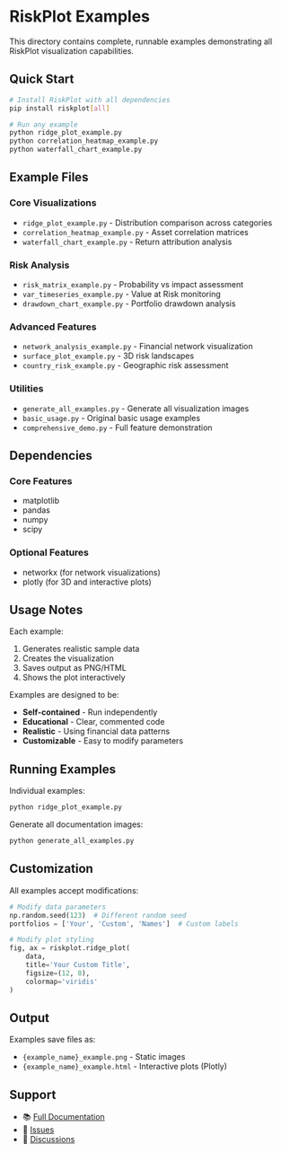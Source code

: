 # RiskPlot Examples

This directory contains complete, runnable examples demonstrating all RiskPlot visualization capabilities.

## Quick Start

```bash
# Install RiskPlot with all dependencies
pip install riskplot[all]

# Run any example
python ridge_plot_example.py
python correlation_heatmap_example.py
python waterfall_chart_example.py
```

## Example Files

### Core Visualizations
- `ridge_plot_example.py` - Distribution comparison across categories
- `correlation_heatmap_example.py` - Asset correlation matrices
- `waterfall_chart_example.py` - Return attribution analysis

### Risk Analysis
- `risk_matrix_example.py` - Probability vs impact assessment
- `var_timeseries_example.py` - Value at Risk monitoring
- `drawdown_chart_example.py` - Portfolio drawdown analysis

### Advanced Features
- `network_analysis_example.py` - Financial network visualization
- `surface_plot_example.py` - 3D risk landscapes
- `country_risk_example.py` - Geographic risk assessment

### Utilities
- `generate_all_examples.py` - Generate all visualization images
- `basic_usage.py` - Original basic usage examples
- `comprehensive_demo.py` - Full feature demonstration

## Dependencies

### Core Features
- matplotlib
- pandas
- numpy
- scipy

### Optional Features
- networkx (for network visualizations)
- plotly (for 3D and interactive plots)

## Usage Notes

Each example:
1. Generates realistic sample data
2. Creates the visualization
3. Saves output as PNG/HTML
4. Shows the plot interactively

Examples are designed to be:
- **Self-contained** - Run independently
- **Educational** - Clear, commented code
- **Realistic** - Using financial data patterns
- **Customizable** - Easy to modify parameters

## Running Examples

Individual examples:
```bash
python ridge_plot_example.py
```

Generate all documentation images:
```bash
python generate_all_examples.py
```

## Customization

All examples accept modifications:

```python
# Modify data parameters
np.random.seed(123)  # Different random seed
portfolios = ['Your', 'Custom', 'Names']  # Custom labels

# Modify plot styling
fig, ax = riskplot.ridge_plot(
    data,
    title='Your Custom Title',
    figsize=(12, 8),
    colormap='viridis'
)
```

## Output

Examples save files as:
- `{example_name}_example.png` - Static images
- `{example_name}_example.html` - Interactive plots (Plotly)

## Support

- 📚 [Full Documentation](https://owendinsmore.github.io/riskplot)
- 🐛 [Issues](https://github.com/OwenDinsmore/riskplot/issues)
- 💬 [Discussions](https://github.com/OwenDinsmore/riskplot/discussions)